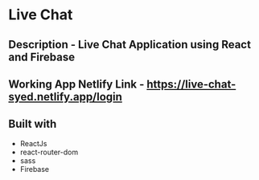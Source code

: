 # Live Chat

## Description - Live Chat Application using React and Firebase

## Working App Netlify Link - https://live-chat-syed.netlify.app/login

## Built with 

- ReactJs
- react-router-dom
- sass
- Firebase

